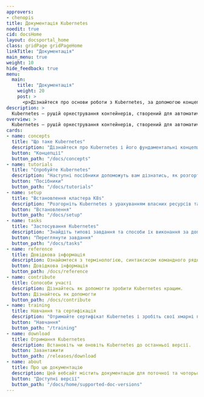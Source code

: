 ```yaml
---
approvers:
- chenopis
title: Документація Kubernetes
noedit: true
cid: docsHome
layout: docsportal_home
class: gridPage gridPageHome
linkTitle: "Документація"
main_menu: true
weight: 10
hide_feedback: true
menu:
  main:
    title: "Документація"
    weight: 20
    post: >
      <p>Дізнайтеся про основи роботи з Kubernetes, за допомогою концептуальної, навчальної та довідкової документації. Ви можете навіть <a href="/editdocs/" data-auto-burger-exclude>зробити свій внесок в покращення документації</a>!</p>
description: >
  Kubernetes — рушій оркестрування контейнерів, створений для автоматичного розгортання, масштабування і управління контейнеризованими застосунками, є проєктом з відкритим вихідним кодом. Цей проєкт знаходиться під егідою Cloud Native Computing Foundation.
overview: >
  Kubernetes — рушій оркестрування контейнерів, створений для автоматичного розгортання, масштабування і управління контейнеризованими застосунками, є проєктом з відкритим вихідним кодом. Цей проєкт знаходиться під егідою Cloud Native Computing Foundation (<a href="https://www.cncf.io/about">CNCF</a>).
cards:
- name: concepts
  title: "Що таке Kubernetes"
  description: "Дізнайтеся про Kubernetes і його фундаментальні концепції."
  button: "Концепції"
  button_path: "/docs/concepts"
- name: tutorials
  title: "Спробуйте Kubernetes"
  description: "Наступні посібники допоможуть вам дізнатись, як розгортати застосунки в Kubernetes."
  button: "Посібники"
  button_path: "/docs/tutorials"
- name: setup
  title: "Встановлення кластера K8s"
  description: "Розгорніть Kubernetes з урахуванням власних ресурсів та потреб."
  button: "Встановлення"
  button_path: "/docs/setup"
- name: tasks
  title: "Застосування Kubernetes"
  description: "Знайдіть типові завдання та способи їх виконання за допомогою послідовних кроків."
  button: "Переглянути завдання"
  button_path: "/docs/tasks"
- name: reference
  title: Довідкова інформація
  description: Ознайомтеся з термінологією, синтаксисом командного рядка, типами ресурсів API і документацією з налаштування інструментів.
  button: Довідкова інформація
  button_path: /docs/reference
- name: contribute
  title: Сопособи участі
  description: Дізнайтесь як допомогти зробити Kubernetes кращим.
  button: Дізнайтесь як допомогти
  button_path: /docs/contribute
- name: training
  title: Навчання та сертифікація
  description: "Отримайте сертифікат Kubernetes і зробіть свої хмарні проєкти успішними!"
  button: "Навчання"
  button_path: "/training"
- name: download
  title: Отримання Kubernetes
  description: Встановіть чи оновіть Kubernetes до останньої версії.
  button: Завантажити
  button_path: /releases/download
- name: about
  title: Про цю документацію
  description: Цей вебсайт містить документацію для поточної та чоторьої попередніх версій Kubernetes.
  button: "Доступні версії"
  button_path: "/docs/home/supported-doc-versions"
---
```

